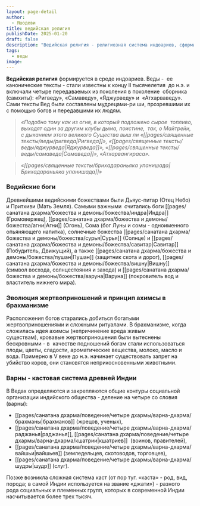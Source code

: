 ```yaml
---
layout: page-detail
author:
  - Яшодеви
title: ведийская религия
publishDate: 2025-01-20
draft: false
description: "Ведийская религия - религиозная система индоариев, сформировавшаяся в Индии к концу II тысячелетия до н.э. и основанная на священных текстах - Ведах, которые были переданы мудрецами-риши через откровения от богов. Веды включают четыре основополагающих сборника: «Ригведу», «Самаведу», «Яджурведу» и «Атхарваведу»."
tags:
  - веды
image:
---
```

**Ведийская религия** формируется в среде индоариев. Веды -  ее канонические тексты - стали известны к концу II тысячелетия  до н.э. и включали четыре передаваемых из поколения в поколение  сборника (самхиты): «Ригведу», «Самаведу», «Яджурведу» и  «Атхарваведу». Сами тексты Вед были составлены мудрецами-ри ши, прозревшими их с помощью богов и передавшими их людям.

>*«Подобно тому как из огня, в который подложено сырое  топливо, выходят один за другим клубы дыма, поистине,  так, о Майтрейи, с дыханием этого великого Существа выш ли «[[pages/священные тексты/веды/ригведа|Ригведа]]», «[[pages/священные тексты/веды/яджурведа|Яджурведа]]», «[[pages/священные тексты/веды/самаведа|Самаведа]]», «Атхарвангираса».*

>*«[[pages/священные тексты/брихадараньяка упанишада|Брихадараньяка упанишада]]»*

### Ведийские боги

Древнейшими ведийскими божествами были Дьяус-питар (Отец Небо) и Притхиви (Мать Земля). Самыми важными  считались боги [[pages/санатана дхарма/божества и демоны/божества/индра|Индра]] (Громовержец), [[pages/санатана дхарма/божества и демоны/божества/агни|Агни]] (Огонь), Сома (бог Луны и сомы - одноименного опьяняющего напитка), солнечные божества [[pages/санатана дхарма/божества и демоны/божества/сурья|Сурья]] (Солнце) и [[pages/санатана дхарма/божества и демоны/божества/савитар|Савитар]] (Побудитель, Движущий), а также [[pages/санатана дхарма/божества и демоны/божества/пушан|Пушан]] (защитник скота и дорог), [[pages/санатана дхарма/божества и демоны/божества/вишну|Вишну]] (символ восхода, солнцестояния и захода) и [[pages/санатана дхарма/божества и демоны/божества/варуна|Варуна]] (покровитель вод и  властитель нижнего мира).

### Эволюция жертвоприношений и принцип ахимсы в брахманизме

Расположения богов старались добиться богатыми жертвоприношениями и сложными ритуалами. В брахманизме, когда  сложилась идея ахимсы (непричинение вреда живым существам), кровавые жертвоприношения были вытеснены бескровными - в  качестве подношений богам стали использоваться плоды, цветы, сладости, ароматические вещества, молоко, масло и вода. Примерно в V веке до н.э. начинает существовать запрет на убийство коров, они становятся неприкосновенными животными.

### Варны - кастовая система древней Индии

В Ведах определяются и закрепляются общие контуры социальной организации индийского общества - деление на четыре со словия (варны):

- [[pages/санатана дхарма/поведение/четыре дхармы/варна-дхарма/брахманы|брахманов]] (жрецов, ученых),
- [[pages/санатана дхарма/поведение/четыре дхармы/варна-дхарма/раджанья|раджанья]], [[pages/санатана дхарма/поведение/четыре дхармы/варна-дхарма/кшатрии|кшатриев]]  (воинов, правителей),
- [[pages/санатана дхарма/поведение/четыре дхармы/варна-дхарма/вайшьи|вайшьев]] (земледельцев, скотоводов, торговцев),
- [[pages/санатана дхарма/поведение/четыре дхармы/варна-дхарма/шудры|шудр]] (слуг). 

Позже возникла сложная система каст (от пор туг. «каста» - род, вид, порода; в самой Индии используется на звание «джати») - разного рода социальных и племенных групп, которых в современной Индии насчитывается более трех тысяч.